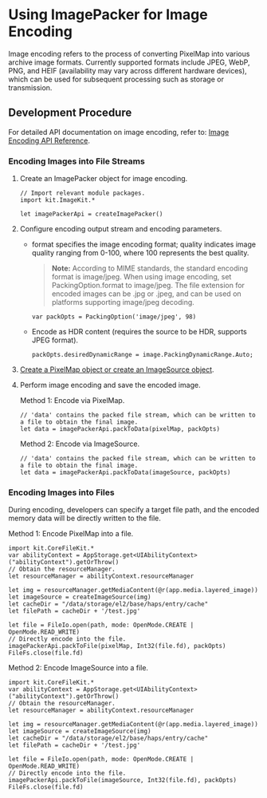 # Using ImagePacker for Image Encoding

Image encoding refers to the process of converting PixelMap into various archive image formats. Currently supported formats include JPEG, WebP, PNG, and HEIF (availability may vary across different hardware devices), which can be used for subsequent processing such as storage or transmission.

## Development Procedure

For detailed API documentation on image encoding, refer to: [Image Encoding API Reference](../../../../API_Reference/source_zh_cn/apis/ImageKit/cj-apis-image.md#class-imagepacker).

### Encoding Images into File Streams

1. Create an ImagePacker object for image encoding.

    <!-- compile -->

    ```cangjie
    // Import relevant module packages.
    import kit.ImageKit.*

    let imagePackerApi = createImagePacker()
    ```

2. Configure encoding output stream and encoding parameters.

    - format specifies the image encoding format; quality indicates image quality ranging from 0-100, where 100 represents the best quality.

        > **Note:**
        > According to MIME standards, the standard encoding format is image/jpeg. When using image encoding, set PackingOption.format to image/jpeg. The file extension for encoded images can be .jpg or .jpeg, and can be used on platforms supporting image/jpeg decoding.

        <!-- compile -->

        ```cangjie
        var packOpts = PackingOption('image/jpeg', 98)
        ```

    - Encode as HDR content (requires the source to be HDR, supports JPEG format).

        <!-- compile -->

        ```cangjie
        packOpts.desiredDynamicRange = image.PackingDynamicRange.Auto;
        ```

3. [Create a PixelMap object or create an ImageSource object](./cj-image-decoding.md).

4. Perform image encoding and save the encoded image.

    Method 1: Encode via PixelMap.

    <!-- compile -->

    ```cangjie
    // 'data' contains the packed file stream, which can be written to a file to obtain the final image.
    let data = imagePackerApi.packToData(pixelMap, packOpts)
    ```

    Method 2: Encode via ImageSource.

    <!-- compile -->

    ```cangjie
    // 'data' contains the packed file stream, which can be written to a file to obtain the final image.
    let data = imagePackerApi.packToData(imageSource, packOpts)
    ```

### Encoding Images into Files

During encoding, developers can specify a target file path, and the encoded memory data will be directly written to the file.

Method 1: Encode PixelMap into a file.

<!-- compile -->

```cangjie
import kit.CoreFileKit.*
var abilityContext = AppStorage.get<UIAbilityContext>("abilityContext").getOrThrow()
// Obtain the resourceManager.
let resourceManager = abilityContext.resourceManager   
        
let img = resourceManager.getMediaContent(@r(app.media.layered_image))
let imageSource = createImageSource(img)
let cacheDir = "/data/storage/el2/base/haps/entry/cache"
let filePath = cacheDir + '/test.jpg'

let file = FileIo.open(path, mode: OpenMode.CREATE | OpenMode.READ_WRITE)
// Directly encode into the file.
imagePackerApi.packToFile(pixelMap, Int32(file.fd), packOpts)
FileFs.close(file.fd)
```

Method 2: Encode ImageSource into a file.

<!-- compile -->

```cangjie
import kit.CoreFileKit.*
var abilityContext = AppStorage.get<UIAbilityContext>("abilityContext").getOrThrow()
// Obtain the resourceManager.
let resourceManager = abilityContext.resourceManager   
        
let img = resourceManager.getMediaContent(@r(app.media.layered_image))
let imageSource = createImageSource(img)
let cacheDir = "/data/storage/el2/base/haps/entry/cache"
let filePath = cacheDir + '/test.jpg'

let file = FileIo.open(path, mode: OpenMode.CREATE | OpenMode.READ_WRITE)
// Directly encode into the file.
imagePackerApi.packToFile(imageSource, Int32(file.fd), packOpts)
FileFs.close(file.fd)
```